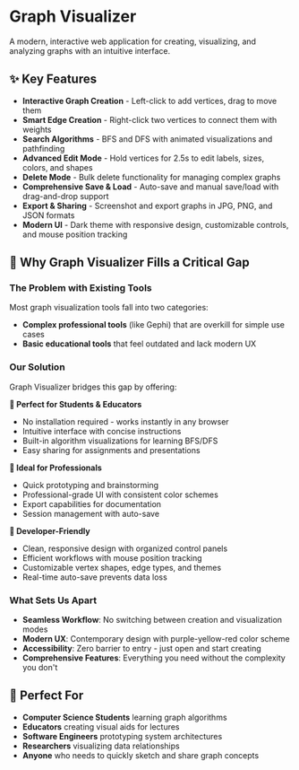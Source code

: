 # Graph Visualizer

A modern, interactive web application for creating, visualizing, and analyzing graphs with an intuitive interface.

## ✨ Key Features

- **Interactive Graph Creation** - Left-click to add vertices, drag to move them
- **Smart Edge Creation** - Right-click two vertices to connect them with weights
- **Search Algorithms** - BFS and DFS with animated visualizations and pathfinding
- **Advanced Edit Mode** - Hold vertices for 2.5s to edit labels, sizes, colors, and shapes
- **Delete Mode** - Bulk delete functionality for managing complex graphs
- **Comprehensive Save & Load** - Auto-save and manual save/load with drag-and-drop support
- **Export & Sharing** - Screenshot and export graphs in JPG, PNG, and JSON formats
- **Modern UI** - Dark theme with responsive design, customizable controls, and mouse position tracking

## 🌟 Why Graph Visualizer Fills a Critical Gap

### **The Problem with Existing Tools**
Most graph visualization tools fall into two categories:
- **Complex professional tools** (like Gephi) that are overkill for simple use cases
- **Basic educational tools** that feel outdated and lack modern UX

### **Our Solution**
Graph Visualizer bridges this gap by offering:

**🎯 Perfect for Students & Educators**
- No installation required - works instantly in any browser
- Intuitive interface with concise instructions
- Built-in algorithm visualizations for learning BFS/DFS
- Easy sharing for assignments and presentations

**💼 Ideal for Professionals**
- Quick prototyping and brainstorming
- Professional-grade UI with consistent color schemes
- Export capabilities for documentation
- Session management with auto-save

**🔧 Developer-Friendly**
- Clean, responsive design with organized control panels
- Efficient workflows with mouse position tracking
- Customizable vertex shapes, edge types, and themes
- Real-time auto-save prevents data loss

### **What Sets Us Apart**
- **Seamless Workflow**: No switching between creation and visualization modes
- **Modern UX**: Contemporary design with purple-yellow-red color scheme
- **Accessibility**: Zero barrier to entry - just open and start creating
- **Comprehensive Features**: Everything you need without the complexity you don't

## 🎯 Perfect For

- **Computer Science Students** learning graph algorithms
- **Educators** creating visual aids for lectures
- **Software Engineers** prototyping system architectures
- **Researchers** visualizing data relationships
- **Anyone** who needs to quickly sketch and share graph concepts

 